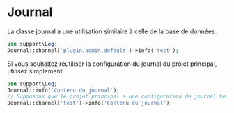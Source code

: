 # Journal

La classe journal a une utilisation similaire à celle de la base de données.
```php
use support\Log;
Journal::channel('plugin.admin.default')->info('test');
```

Si vous souhaitez réutiliser la configuration du journal du projet principal, utilisez simplement
```php
use support\Log;
Journal::info('Contenu du journal');
// Supposons que le projet principal a une configuration de journal test
Journal::channel('test')->info('Contenu du journal');
```

